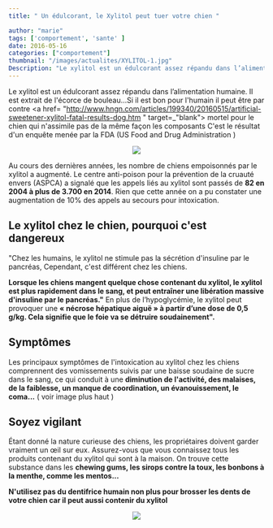 ```yaml
---
title: " Un édulcorant, le Xylitol peut tuer votre chien "

author: "marie"
tags: ['comportement', 'sante' ]
date: 2016-05-16
categories: ["comportement"]
thumbnail: "/images/actualites/XYLITOL-1.jpg"
Description: "Le xylitol est un édulcorant assez répandu dans l’alimentation humaine. Il est extrait de l'écorce de bouleau...  "
---
```


Le xylitol est un édulcorant assez répandu dans l’alimentation humaine. Il est extrait de l'écorce de bouleau...Si il est bon pour l'humain il peut être par contre  <a href= "http://www.hngn.com/articles/199340/20160515/artificial-sweetener-xylitol-fatal-results-dog.htm " target=_"blank"> mortel </a>pour le chien qui n'assimile pas de la même façon les composants C'est le résultat d'un enquête menée par la FDA (US Food and Drug Administration )



<p align="center"><img src="/images/actualites/effetsxylitol.jpg"class="img-responsive"></p>



Au cours des dernières années, les nombre de chiens empoisonnés par le xylitol a augmenté. Le centre anti-poison pour la prévention de la cruauté envers (ASPCA) a signalé que les appels liés au xylitol sont passés de <b>82 en 2004 à plus de 3.700 en 2014</b>. Rien que cette année on a pu constater une augmentation de 10% des appels au secours pour intoxication.




## Le xylitol chez le chien, pourquoi c'est dangereux ##

"Chez les humains, le xylitol ne stimule pas la sécrétion d'insuline par le pancréas, Cependant, c'est différent chez les chiens.

<b>Lorsque les chiens mangent quelque chose contenant du xylitol, le xylitol est plus rapidement dans le sang, et peut entraîner une libération massive d'insuline par le pancréas."</b>
En plus de l’hypoglycémie, le xylitol peut provoquer une <b>« nécrose hépatique aiguë » à partir d’une dose de 0,5 g/kg. Cela signifie que le foie va se détruire soudainement".</b>




## Symptômes ##

Les principaux symptômes de l'intoxication au xylitol chez les chiens comprennent des vomissements suivis par une baisse soudaine de sucre dans le sang, ce qui conduit à une <b>diminution de l'activité, des malaises, de la faiblesse, un manque de coordination, un évanouissement, le coma...</b> ( voir image plus haut )




## Soyez vigilant ##
Étant donné la nature curieuse des chiens, les propriétaires doivent garder vraiment un œil sur eux. Assurez-vous que vous connaissez tous les produits contenant du xylitol qui sont à la maison. On trouve cette substance dans les <b>chewing  gums, les sirops contre la toux, les bonbons à la menthe, comme les mentos...</b>

<b>N'utilisez pas du dentifrice humain non plus pour brosser les dents de votre chien car il peut aussi contenir du xylitol</b>

<p align="center"><img src="/images/actualites/dangerous-foods-gum.jpg"class="img-responsive"></p>



